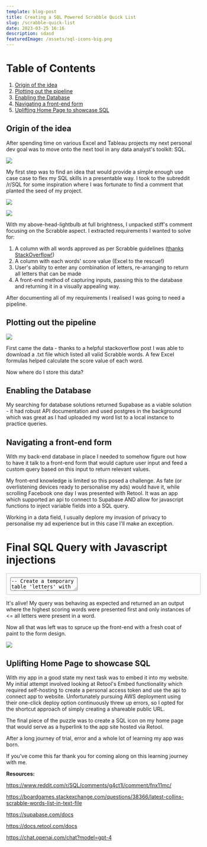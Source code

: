```yaml
---
template: blog-post
title: Creating a SQL Powered Scrabble Quick List
slug: /scrabble-quick-list
date: 2023-03-25 16:16
description: sdasd
featuredImage: /assets/sql-icons-big.png
---
```

<!DOCTYPE html>

<html>
<head>
	<title>Table of Contents</title>
</head>
<body>
	<h1>Table of Contents</h1>
	<ol>
		<!-- Link to section 1: Origin of the idea -->
		<li><a href="#section1">Origin of the idea</a></li>
		<!-- Link to section 2: Plotting out the pipeline -->
		<li><a href="#section2">Plotting out the pipeline</a></li>
		<!-- Link to section 3: Enabling the Database -->
		<li><a href="#section3">Enabling the Database</a></li>
		<!-- Link to section 4: Navigating a front-end form -->
		<li><a href="#section4">Navigating a front-end form</a></li>
		<!-- Link to section 5: Uplifting Home Page to showcase SQL -->
		<li><a href="#section5">Uplifting Home Page to showcase SQL</a></li>
	</ol>

<!--StartFragment-->

<!-- Section 1: Origin of the idea --> 

<h2 id="section1">Origin of the idea</h2> 

<p>

A﻿fter spending time on various Excel and Tableau projects my next personal dev goal was to move onto the next tool in any data analyst's toolkit: SQL.

![](/assets/image001.png)

M﻿y first step was to find an idea that would provide a simple enough use case case to flex my SQL skills in a presentable way. I took to the subreddit /r/SQL for some inspiration where I was fortunate to find a comment that planted the seed of my project. 

![](/assets/origin_of_idea.png)

![](/assets/origin_of_idea_v2.png)

W﻿ith my above-head-lightbulb at full brightness, I unpacked stiff's comment focusing on the Scrabble aspect. I extracted requirements I wanted to solve for:

1. A﻿ column with all words approved as per Scrabble guidelines ([thanks StackOverflow!](https://boardgames.stackexchange.com/questions/38366/latest-collins-scrabble-words-list-in-text-file))
2. A﻿ column with each words' score value (Excel to the rescue!)
3. User's ability to enter any combination of letters, re-arranging to return all letters that can be made
4. A﻿ front-end method of capturing inputs, passing this to the database and returning it in a visually appealing way.

A﻿fter documenting all of my requirements I realised I was going to need a pipeline.

</p> 

<!-- Section 2: Plotting out the pipeline --> 

<h2 id="section2">Plotting out the pipeline</h2> 

<p>

![](/assets/data-pipeline.drawio.png)

F﻿irst came the data - thanks to a helpful stackoverflow post I was able to download a .txt file which listed all valid Scrabble words. A few Excel formulas helped calculate the score value of each word.

N﻿ow where do I store this data?

</p> 

<!-- Section 3: Enabling the Database --> 

<h2 id="section3">Enabling the Database</h2> 

<p>

My searching for database solutions returned Supabase as a viable solution - it had robust API documentation and used postgres in the background which was great as I had uploaded my word list to a local instance to practice queries.

</p> 

<!-- Section 4: Navigating a front-end form --> 

<h2 id="section4">Navigating a front-end form</h2> 

<p>

W﻿ith my back-end database in place I needed to somehow figure out how to have it talk to a front-end form that would capture user input and feed a custom query based on this input to return relevant values.

M﻿y front-end knowledge is limited so this posed a challenge. As fate (or overlistening devices ready to personalise my ads) would have it, while scrolling Facebook one day I was presented with Retool. It was an app which supported an api to connect to Supabase AND allow for javascript functions to inject variable fields into a SQL query.

Working in a data field, I﻿ usually deplore my invasion of privacy to personalise my ad experience but in this case I'll make an exception.

<!DOCTYPE html>

<html lang="en">
<head>
<meta charset="UTF-8">
<meta name="viewport" content="width=device-width, initial-scale=1.0">
<title>Expandable SQL Text Box</title>
<style>
  .sql-code-container {
    position: relative;
    border: 1px solid #ccc;
    padding: 10px;
    width: 100%;
  }

  textarea {
    width: 100%;
    min-height: 156px; / *Adjusted to display first 8 lines* /
    max-width: 500%; / *Adjusted to be 5 times wider* /
    resize: vertical;
    font-family: monospace;
    white-space: pre-wrap;
  }
</style>

</head>
<body>
  <h1>Final SQL Query with Javascript injections</h1>
  <div class="sql-code-container">
    <textarea readonly>-- Create a temporary table 'letters' with the input values
WITH
  letters AS (
    SELECT
      unnest(
        ARRAY\\[
          {{textInput1.value.toUpperCase()}},
          {{textInput2.value.toUpperCase()}},
          {{textInput3.value.toUpperCase()}},
          {{textInput4.value.toUpperCase()}},
          {{textInput5.value.toUpperCase()}},
          {{textInput6.value.toUpperCase()}},
          {{textInput7.value.toUpperCase()}},
          {{textInput8.value.toUpperCase()}},
          {{textInput9.value.toUpperCase()}},
          {{textInput10.value.toUpperCase()}},
          {{textInput11.value.toUpperCase()}},
          {{textInput12.value.toUpperCase()}},
          {{textInput13.value.toUpperCase()}},
          {{textInput14.value.toUpperCase()}},
          {{textInput15.value.toUpperCase()}}
        ]
      ) AS letter
  ),
  -- Count occurrences of each letter in 'letters'
  letter_counts AS (
    SELECT
      letter,
      COUNT(\\*) AS count
    FROM
      letters
    GROUP BY
      letter
  )
-- Main query to find valid words
SELECT
  "Actual_Word",
  "Value"
FROM
  scrabble_Sql
  -- Join with 'letter_counts' to match words containing input letters
  JOIN letter_counts ON (
    LENGTH("Actual_Word") - LENGTH(REPLACE("Actual_Word", letter_counts.letter, ''))
  ) <= letter_counts.count
WHERE
  -- Filter words with length less than or equal to the count of input letters
  LENGTH("Actual_Word") <= (
    SELECT
      COUNT(\\*)
    FROM
      letters
  )
  -- Exclude words with characters not in the input letters
  AND NOT EXISTS (
    SELECT
      1
    FROM
      regexp_split_to_table("Actual_Word", '') char
    WHERE
      char NOT IN (
        SELECT
          letter
        FROM
          letters
      )
  )
-- Group by 'Actual_Word' and 'Value'
GROUP BY
  "Actual_Word",
  "Value"
-- Filter words that use all input letters
HAVING
  COUNT(*) = (
    SELECT
      COUNT(DISTINCT letter)
    FROM
      letters
  )
-- Order by the word value in descending order
ORDER BY
  "Value" DESC;</textarea>
  </div>
</body>
</html>

I﻿t's alive! My query was behaving as expected and returned an an output where the highest scoring words were presented first and only instances of <= all letters were present in a word.

N﻿ow all that was left was to spruce up the front-end with a fresh coat of paint to the form design.

![](/assets/sql_final_result.png)

</p> 

<!-- Section 5: Uplifting Home Page to showcase SQL --> 

<h2 id="section5">Uplifting Home Page to showcase SQL</h2> 

<p>

W﻿ith my app in a good state my next task was to embed it into my website. My initial attempt involved looking at Retool's Embed functionality which required self-hosting to create a personal access token and use the api to connect app to website. Unfortunately pursuing AWS deployment using their one-click deploy option continuously threw up errors, so I opted for the shortcut approach of simply creating a shareable public URL.

T﻿he final piece of the puzzle was to create a SQL icon on my home page that would serve as a hyperlink to the app site hosted via Retool.

After a long journey of trial, error and a whole lot of learning my app was born.

I﻿f you've come this far thank you for coming along on this learning journey with me.

</p> 

</body> 

</html>

<!--EndFragment-->

**R﻿esources:**

<https://www.reddit.com/r/SQL/comments/g4ct1l/comment/fnx11mc/>

<https://boardgames.stackexchange.com/questions/38366/latest-collins-scrabble-words-list-in-text-file>

<https://supabase.com/docs>

<https://docs.retool.com/docs>

<https://chat.openai.com/chat?model=gpt-4>